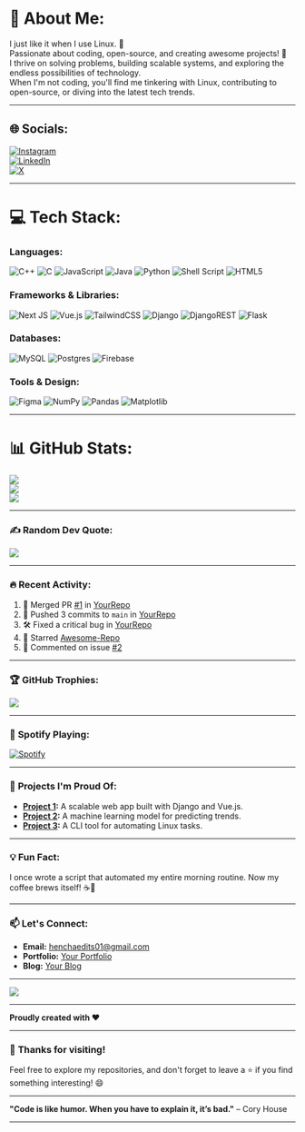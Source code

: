 # 💫 **About Me:**
I just like it when I use Linux. 🐧  
Passionate about coding, open-source, and creating awesome projects! 🚀  
I thrive on solving problems, building scalable systems, and exploring the endless possibilities of technology.  
When I'm not coding, you'll find me tinkering with Linux, contributing to open-source, or diving into the latest tech trends.  

---

## 🌐 **Socials:**
[![Instagram](https://img.shields.io/badge/Instagram-%23E4405F.svg?logo=Instagram&logoColor=white)](https://instagram.com/hen.cha_edits)  
[![LinkedIn](https://img.shields.io/badge/LinkedIn-%230077B5.svg?logo=linkedin&logoColor=white)](https://linkedin.com/in/henchadev)  
[![X](https://img.shields.io/badge/X-black.svg?logo=X&logoColor=white)](https://x.com/mac_henry_03)  

---

# 💻 **Tech Stack:**
### **Languages:**
![C++](https://img.shields.io/badge/c++-%2300599C.svg?style=flat&logo=c%2B%2B&logoColor=white) 
![C](https://img.shields.io/badge/c-%2300599C.svg?style=flat&logo=c&logoColor=white) 
![JavaScript](https://img.shields.io/badge/javascript-%23323330.svg?style=flat&logo=javascript&logoColor=%23F7DF1E) 
![Java](https://img.shields.io/badge/java-%23ED8B00.svg?style=flat&logo=openjdk&logoColor=white) 
![Python](https://img.shields.io/badge/python-3670A0?style=flat&logo=python&logoColor=ffdd54) 
![Shell Script](https://img.shields.io/badge/shell_script-%23121011.svg?style=flat&logo=gnu-bash&logoColor=white) 
![HTML5](https://img.shields.io/badge/html5-%23E34F26.svg?style=flat&logo=html5&logoColor=white) 

### **Frameworks & Libraries:**
![Next JS](https://img.shields.io/badge/Next-black?style=flat&logo=next.js&logoColor=white) 
![Vue.js](https://img.shields.io/badge/vue.js-%2335495e.svg?style=flat&logo=vuedotjs&logoColor=%234FC08D) 
![TailwindCSS](https://img.shields.io/badge/tailwindcss-%2338B2AC.svg?style=flat&logo=tailwind-css&logoColor=white) 
![Django](https://img.shields.io/badge/django-%23092E20.svg?style=flat&logo=django&logoColor=white) 
![DjangoREST](https://img.shields.io/badge/DJANGO-REST-ff1709?style=flat&logo=django&logoColor=white&color=ff1709&labelColor=gray) 
![Flask](https://img.shields.io/badge/flask-%23000.svg?style=flat&logo=flask&logoColor=white) 

### **Databases:**
![MySQL](https://img.shields.io/badge/mysql-4479A1.svg?style=flat&logo=mysql&logoColor=white) 
![Postgres](https://img.shields.io/badge/postgres-%23316192.svg?style=flat&logo=postgresql&logoColor=white) 
![Firebase](https://img.shields.io/badge/firebase-a08021?style=flat&logo=firebase&logoColor=ffcd34) 

### **Tools & Design:**
![Figma](https://img.shields.io/badge/figma-%23F24E1E.svg?style=flat&logo=figma&logoColor=white) 
![NumPy](https://img.shields.io/badge/numpy-%23013243.svg?style=flat&logo=numpy&logoColor=white) 
![Pandas](https://img.shields.io/badge/pandas-%23150458.svg?style=flat&logo=pandas&logoColor=white) 
![Matplotlib](https://img.shields.io/badge/Matplotlib-%23ffffff.svg?style=flat&logo=Matplotlib&logoColor=black) 

---

# 📊 **GitHub Stats:**
![](https://github-readme-stats.vercel.app/api?username=HenchaDev&theme=radical&hide_border=false&include_all_commits=false&count_private=false)  
![](https://github-readme-streak-stats.herokuapp.com/?user=HenchaDev&theme=radical&hide_border=false)  
![](https://github-readme-stats.vercel.app/api/top-langs/?username=HenchaDev&theme=radical&hide_border=false&include_all_commits=false&count_private=false&layout=compact)  

---

### ✍️ **Random Dev Quote:**
![](https://quotes-github-readme.vercel.app/api?type=horizontal&theme=radical)  

---

### 🔥 **Recent Activity:**
<!--START_SECTION:activity-->
1. 🎉 Merged PR [#1](https://github.com/HenchaDev/YourRepo/pull/1) in [YourRepo](https://github.com/HenchaDev/YourRepo)  
2. 🚀 Pushed 3 commits to `main` in [YourRepo](https://github.com/HenchaDev/YourRepo)  
3. 🛠️ Fixed a critical bug in [YourRepo](https://github.com/HenchaDev/YourRepo)  
4. 🌟 Starred [Awesome-Repo](https://github.com/User/Awesome-Repo)  
5. 💬 Commented on issue [#2](https://github.com/HenchaDev/YourRepo/issues/2)  
<!--END_SECTION:activity-->

---

### 🏆 **GitHub Trophies:**
![](https://github-profile-trophy.vercel.app/?username=HenchaDev&theme=radical&no-frame=false&no-bg=false&margin-w=4)  

---

### 🎨 **Spotify Playing:**
[![Spotify](https://novatorem.vercel.app/api/spotify)](https://open.spotify.com/user/l5qik7x0snn0rg8wgmgsz86h5)  

---

### 🚀 **Projects I'm Proud Of:**
- **[Project 1](https://github.com/HenchaDev/Project1):** A scalable web app built with Django and Vue.js.  
- **[Project 2](https://github.com/HenchaDev/Project2):** A machine learning model for predicting trends.  
- **[Project 3](https://github.com/HenchaDev/Project3):** A CLI tool for automating Linux tasks.  

---

### 💡 **Fun Fact:**
I once wrote a script that automated my entire morning routine. Now my coffee brews itself! ☕🤖  

---

### 📫 **Let's Connect:**
- **Email:** henchaedits01@gmail.com  
- **Portfolio:** [Your Portfolio](https://henry-portfolio-fiv.vercel.app/)  
- **Blog:** [Your Blog](https://yourblog.com)  

---

[![](https://visitcount.itsvg.in/api?id=HenchaDev&icon=0&color=0)](https://visitcount.itsvg.in)  

---

**Proudly created with ❤️**

---

### 🎉 **Thanks for visiting!**  
Feel free to explore my repositories, and don't forget to leave a ⭐ if you find something interesting! 😄  

---

**"Code is like humor. When you have to explain it, it’s bad."** – Cory House  

--- 
